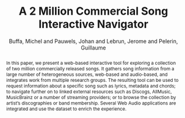 ---
title: "A 2 Million Commercial Song Interactive Navigator"
abstract: "In this paper, we present a web-based interactive tool for exploring a collection of two million commercially released songs. It gathers song information from a large number of heterogeneous sources, web-based and audio-based, and integrates work from multiple research groups. The resulting tool can be used to request information about a specific song such as lyrics, metadata and chords; to navigate further on to linked external resources such as Discogs, AllMusic, MusicBrainz or a number of streaming providers; or to browse the collection by artist’s discographies or band membership. Several Web Audio applications are integrated and use the dataset to enrich the experience."
address: "Trondheim"
booktitle: "Proceedings of the International Web Audio Conference 2019"
editor: "Xambó, Anna and Martín, Sara R. and Roma, Gerard"
month: "December"
publisher: "NTNU"
series: "WAC'19"
pages: ""
ID: "31"
author: "Buffa, Michel and Pauwels, Johan and Lebrun, Jerome and Pelerin, Guillaume"
webAuthor: "Michel Buffa, Johan Pauwels, Jerome Lebrun, Guillaume Pelerin"
track: "Poster"
year: "2019"
tags: year2019
media: ""
pdflink: "/_data/papers/pdf/2019/2019_31.pdf"
ISSN: "2663-5844"
---